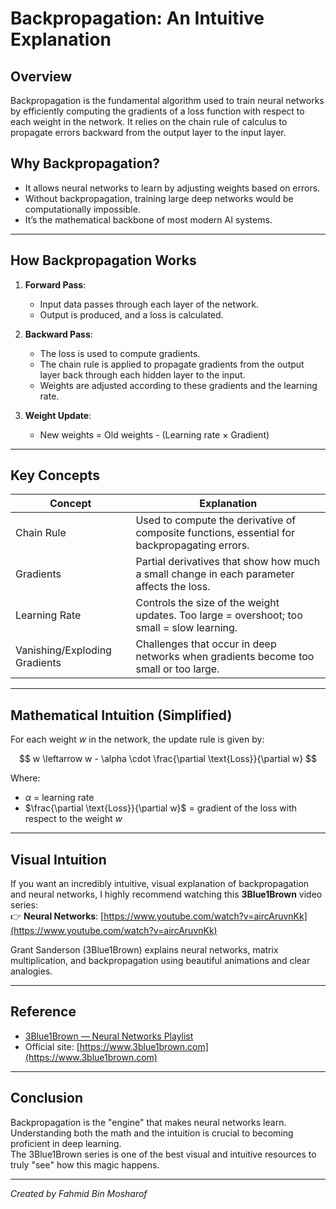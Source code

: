 # Backpropagation: An Intuitive Explanation

## Overview

Backpropagation is the fundamental algorithm used to train neural networks by efficiently computing the gradients of a loss function with respect to each weight in the network. It relies on the chain rule of calculus to propagate errors backward from the output layer to the input layer.

## Why Backpropagation?

- It allows neural networks to learn by adjusting weights based on errors.
- Without backpropagation, training large deep networks would be computationally impossible.
- It’s the mathematical backbone of most modern AI systems.

---

## How Backpropagation Works

1. **Forward Pass**:

   - Input data passes through each layer of the network.
   - Output is produced, and a loss is calculated.

2. **Backward Pass**:

   - The loss is used to compute gradients.
   - The chain rule is applied to propagate gradients from the output layer back through each hidden layer to the input.
   - Weights are adjusted according to these gradients and the learning rate.

3. **Weight Update**:
   - New weights = Old weights - (Learning rate × Gradient)

---

## Key Concepts

| Concept                       | Explanation                                                                                  |
| ----------------------------- | -------------------------------------------------------------------------------------------- |
| Chain Rule                    | Used to compute the derivative of composite functions, essential for backpropagating errors. |
| Gradients                     | Partial derivatives that show how much a small change in each parameter affects the loss.    |
| Learning Rate                 | Controls the size of the weight updates. Too large = overshoot; too small = slow learning.   |
| Vanishing/Exploding Gradients | Challenges that occur in deep networks when gradients become too small or too large.         |

---

## Mathematical Intuition (Simplified)

For each weight $w$ in the network, the update rule is given by:

$$
w \leftarrow w - \alpha \cdot \frac{\partial \text{Loss}}{\partial w}
$$

Where:

- $\alpha$ = learning rate
- $\frac{\partial \text{Loss}}{\partial w}$ = gradient of the loss with respect to the weight $w$

---

## Visual Intuition

If you want an incredibly intuitive, visual explanation of backpropagation and neural networks, I highly recommend watching this **3Blue1Brown** video series:  
👉 **Neural Networks**: [https://www.youtube.com/watch?v=aircAruvnKk](https://www.youtube.com/watch?v=aircAruvnKk)

Grant Sanderson (3Blue1Brown) explains neural networks, matrix multiplication, and backpropagation using beautiful animations and clear analogies.

---

## Reference

- [3Blue1Brown — Neural Networks Playlist](https://www.youtube.com/watch?v=aircAruvnKk)
- Official site: [https://www.3blue1brown.com](https://www.3blue1brown.com)

---

## Conclusion

Backpropagation is the "engine" that makes neural networks learn. Understanding both the math and the intuition is crucial to becoming proficient in deep learning.  
The 3Blue1Brown series is one of the best visual and intuitive resources to truly "see" how this magic happens.

---

_Created by Fahmid Bin Mosharof_
